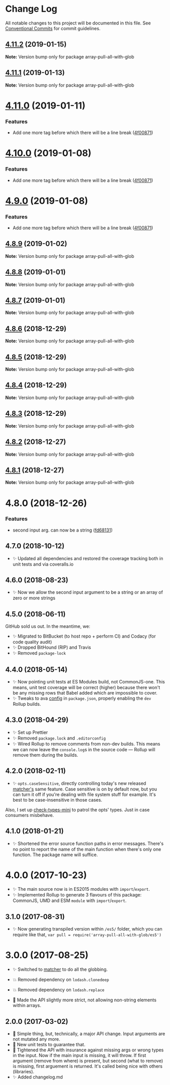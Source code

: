 # Change Log

All notable changes to this project will be documented in this file.
See [Conventional Commits](https://conventionalcommits.org) for commit guidelines.

## [4.11.2](https://bitbucket.org/codsen/codsen/src/master/packages/array-pull-all-with-glob/compare/array-pull-all-with-glob@4.11.1...array-pull-all-with-glob@4.11.2) (2019-01-15)

**Note:** Version bump only for package array-pull-all-with-glob

## [4.11.1](https://bitbucket.org/codsen/codsen/src/master/packages/array-pull-all-with-glob/compare/array-pull-all-with-glob@4.11.0...array-pull-all-with-glob@4.11.1) (2019-01-13)

**Note:** Version bump only for package array-pull-all-with-glob

# [4.11.0](https://bitbucket.org/codsen/codsen/src/master/packages/array-pull-all-with-glob/compare/array-pull-all-with-glob@4.8.9...array-pull-all-with-glob@4.11.0) (2019-01-11)

### Features

- Add one more tag before which there will be a line break ([4f00871](https://bitbucket.org/codsen/codsen/src/master/packages/array-pull-all-with-glob/commits/4f00871))

# [4.10.0](https://bitbucket.org/codsen/codsen/src/master/packages/array-pull-all-with-glob/compare/array-pull-all-with-glob@4.8.9...array-pull-all-with-glob@4.10.0) (2019-01-08)

### Features

- Add one more tag before which there will be a line break ([4f00871](https://bitbucket.org/codsen/codsen/src/master/packages/array-pull-all-with-glob/commits/4f00871))

# [4.9.0](https://bitbucket.org/codsen/codsen/src/master/packages/array-pull-all-with-glob/compare/array-pull-all-with-glob@4.8.9...array-pull-all-with-glob@4.9.0) (2019-01-08)

### Features

- Add one more tag before which there will be a line break ([4f00871](https://bitbucket.org/codsen/codsen/src/master/packages/array-pull-all-with-glob/commits/4f00871))

## [4.8.9](https://bitbucket.org/codsen/codsen/src/master/packages/array-pull-all-with-glob/compare/array-pull-all-with-glob@4.8.8...array-pull-all-with-glob@4.8.9) (2019-01-02)

**Note:** Version bump only for package array-pull-all-with-glob

## [4.8.8](https://bitbucket.org/codsen/codsen/src/master/packages/array-pull-all-with-glob/compare/array-pull-all-with-glob@4.8.7...array-pull-all-with-glob@4.8.8) (2019-01-01)

**Note:** Version bump only for package array-pull-all-with-glob

## [4.8.7](https://bitbucket.org/codsen/codsen/src/master/packages/array-pull-all-with-glob/compare/array-pull-all-with-glob@4.8.6...array-pull-all-with-glob@4.8.7) (2019-01-01)

**Note:** Version bump only for package array-pull-all-with-glob

## [4.8.6](https://bitbucket.org/codsen/codsen/src/master/packages/array-pull-all-with-glob/compare/array-pull-all-with-glob@4.8.5...array-pull-all-with-glob@4.8.6) (2018-12-29)

**Note:** Version bump only for package array-pull-all-with-glob

## [4.8.5](https://bitbucket.org/codsen/codsen/src/master/packages/array-pull-all-with-glob/compare/array-pull-all-with-glob@4.8.4...array-pull-all-with-glob@4.8.5) (2018-12-29)

**Note:** Version bump only for package array-pull-all-with-glob

## [4.8.4](https://bitbucket.org/codsen/codsen/src/master/packages/array-pull-all-with-glob/compare/array-pull-all-with-glob@4.8.3...array-pull-all-with-glob@4.8.4) (2018-12-29)

**Note:** Version bump only for package array-pull-all-with-glob

## [4.8.3](https://bitbucket.org/codsen/codsen/src/master/packages/array-pull-all-with-glob/compare/array-pull-all-with-glob@4.8.2...array-pull-all-with-glob@4.8.3) (2018-12-29)

**Note:** Version bump only for package array-pull-all-with-glob

## [4.8.2](https://bitbucket.org/codsen/codsen/src/master/packages/array-pull-all-with-glob/compare/array-pull-all-with-glob@4.8.1...array-pull-all-with-glob@4.8.2) (2018-12-27)

**Note:** Version bump only for package array-pull-all-with-glob

## [4.8.1](https://bitbucket.org/codsen/codsen/src/master/packages/array-pull-all-with-glob/compare/array-pull-all-with-glob@4.8.0...array-pull-all-with-glob@4.8.1) (2018-12-27)

**Note:** Version bump only for package array-pull-all-with-glob

# 4.8.0 (2018-12-26)

### Features

- second input arg. can now be a string ([fd68131](https://bitbucket.org/codsen/codsen/src/master/packages/array-pull-all-with-glob/commits/fd68131))

## 4.7.0 (2018-10-12)

- ✨ Updated all dependencies and restored the coverage tracking both in unit tests and via coveralls.io

## 4.6.0 (2018-08-23)

- ✨ Now we allow the second input argument to be a string or an array of zero or more strings

## 4.5.0 (2018-06-11)

GitHub sold us out. In the meantime, we:

- ✨ Migrated to BitBucket (to host repo + perform CI) and Codacy (for code quality audit)
- ✨ Dropped BitHound (RIP) and Travis
- ✨ Removed `package-lock`

## 4.4.0 (2018-05-14)

- ✨ Now pointing unit tests at ES Modules build, not CommonJS-one. This means, unit test coverage will be correct (higher) because there won't be any missing rows that Babel added which are impossible to cover.
- ✨ Tweaks to ava [config](https://github.com/avajs/ava/blob/master/docs/recipes/es-modules.md) in `package.json`, properly enabling the `dev` Rollup builds.

## 4.3.0 (2018-04-29)

- ✨ Set up Prettier
- ✨ Removed `package.lock` and `.editorconfig`
- ✨ Wired Rollup to remove comments from non-dev builds. This means we can now leave the `console.log`s in the source code — Rollup will remove them during the builds.

## 4.2.0 (2018-02-11)

- ✨ `opts.caseSensitive`, directly controlling today's new released [matcher's](https://www.npmjs.com/package/matcher) same feature. Case sensitive is on by default now, but you can turn it off if you're dealing with file system stuff for example. It's best to be case-insensitive in those cases.

Also, I set up [check-types-mini](https://bitbucket.org/codsen/check-types-mini) to patrol the opts' types. Just in case consumers misbehave.

## 4.1.0 (2018-01-21)

- ✨ Shortened the error source function paths in error messages. There's no point to report the name of the main function when there's only one function. The package name will suffice.

# 4.0.0 (2017-10-23)

- ✨ The main source now is in ES2015 modules with `import`/`export`.
- ✨ Implemented Rollup to generate 3 flavours of this package: CommonJS, UMD and ESM `module` with `import`/`export`.

## 3.1.0 (2017-08-31)

- ✨ Now generating transpiled version within `/es5/` folder, which you can require like that, `var pull = require('array-pull-all-with-glob/es5')`

# 3.0.0 (2017-08-25)

- ✨ Switched to [matcher](https://github.com/sindresorhus/matcher/) to do all the globbing.

- 💥 Removed dependency on `lodash.clonedeep`
- 💥 Removed dependency on `lodash.replace`
- 🔧 Made the API slightly more strict, not allowing non-string elements within arrays.

## 2.0.0 (2017-03-02)

- 🔧 Simple thing, but, technically, a major API change. Input arguments are not mutated any more.
- 🔧 New unit tests to guarantee that.
- 🔧 Tightened the API with insurance against missing args or wrong types in the input. Now if the main input is missing, it will throw. If first argument (remove from where) is present, but second (what to remove) is missing, first arguement is returned. It's called being nice with others (libraries).
- ✨ Added changelog.md
